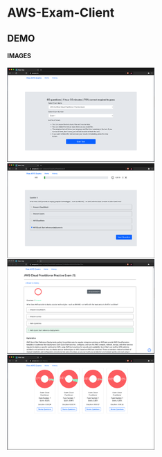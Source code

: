 # AWS-Exam-Client

## DEMO

#### IMAGES

<img src="/demo/images/home.png" width=340px /><img src="/demo/images/session.png" width=340px />
<img src="/demo/images/review.png" width=340px /><img src="/demo/images/history.png" width=340px />
